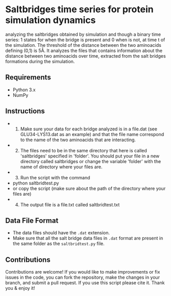 # Saltbridges time series for protein simulation dynamics
analyzing the saltbridges obtained by simulation and though a binary time series: 1 states for when the bridge is present and 0 when is not, at time t of the simulation. The threshold of the distance between the two aminoacids defining (0,1) is 5Å.
It analyzes the files that contains information about the distance between two aminoacids over time, extracted from the salt bridges formations during the simulation.


## Requirements

- Python 3.x
- NumPy

## Instructions

- 1. Make sure your data for each bridge analyzed is in a file.dat (see GLU34-LYS13.dat as an example) and that the file name correspond to the name of the two aminoacids that are interacting.
- 2. The files need to be in the same directory that here is called 'saltbridges' specified in 'folder'. 
You should put your file in a new directory called saltbridges or change the variable 'folder' with the name of directory where your files are. 
- 3.  Run the script with the command 
- python saltbridtest.py
- or copy the script (make sure about the path of the directory where your files are)
- 4. The output file is a file.txt called saltbridtest.txt

## Data File Format

- The data files should have the `.dat` extension.
- Make sure that all the salt bridge data files in `.dat` format are present in the same folder as the `saltbridtest.py` file.

## Contributions

Contributions are welcome! If you would like to make improvements or fix issues in the code, you can fork the repository, make the changes in your branch, and submit a pull request.
If you use this script please cite it. Thank you & enjoy it!

